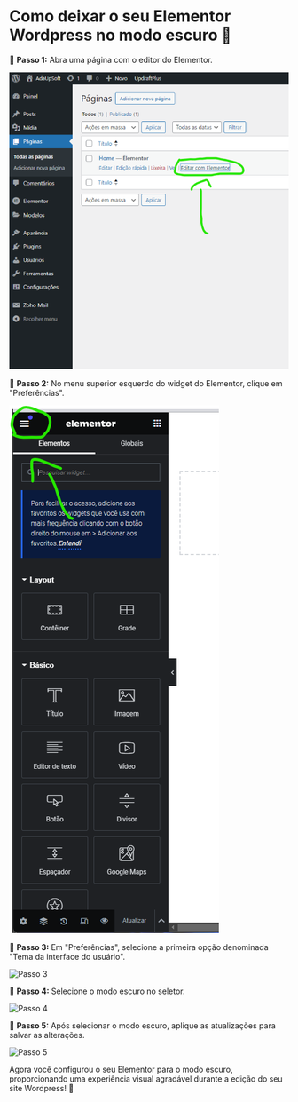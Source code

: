 # Como deixar o seu Elementor Wordpress no modo escuro 🌙

📝 **Passo 1:** Abra uma página com o editor do Elementor.

![Passo 1](https://raw.githubusercontent.com/Gledesonsc/Como-deixar-o-seu-Elementor-Wordpress-no-modo-escuro/main/01.png)

📝 **Passo 2:** No menu superior esquerdo do widget do Elementor, clique em "Preferências".

![Passo 2](https://raw.githubusercontent.com/Gledesonsc/Como-deixar-o-seu-Elementor-Wordpress-no-modo-escuro/main/02.png)

📝 **Passo 3:** Em "Preferências", selecione a primeira opção denominada "Tema da interface do usuário".

![Passo 3]([[link_da_imagem_passo_3](https://raw.githubusercontent.com/Gledesonsc/Como-deixar-o-seu-Elementor-Wordpress-no-modo-escuro/4e7da4c99ee459d80af11f01430fc0316d973b8b/03.png)](https://raw.githubusercontent.com/Gledesonsc/Como-deixar-o-seu-Elementor-Wordpress-no-modo-escuro/main/03.png))

📝 **Passo 4:** Selecione o modo escuro no seletor.

![Passo 4](link_da_imagem_passo_4)

📝 **Passo 5:** Após selecionar o modo escuro, aplique as atualizações para salvar as alterações.

![Passo 5](link_da_imagem_passo_5)

Agora você configurou o seu Elementor para o modo escuro, proporcionando uma experiência visual agradável durante a edição do seu site Wordpress! 🎉
